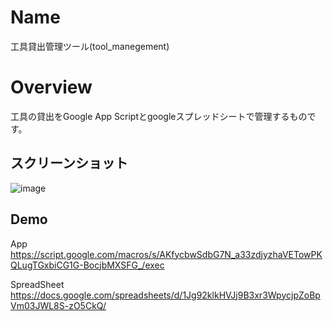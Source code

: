 # Name
工具貸出管理ツール(tool_manegement)

# Overview
工具の貸出をGoogle App Scriptとgoogleスプレッドシートで管理するものです。

## スクリーンショット
![image](https://user-images.githubusercontent.com/54528300/67348306-71c68c80-f57f-11e9-925d-d962f00063f0.png)


## Demo
App
https://script.google.com/macros/s/AKfycbwSdbG7N_a33zdjyzhaVETowPKQLugTGxbiCG1G-BocjbMXSFG_/exec

SpreadSheet
https://docs.google.com/spreadsheets/d/1Jg92klkHVJj9B3xr3WpycjpZoBpVm03JWL8S-zO5CkQ/

